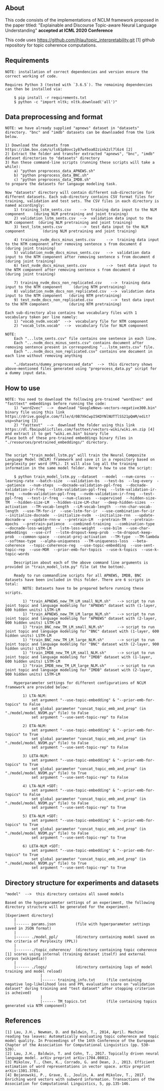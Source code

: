 ## About

This code consists of the implementations of NCLM framework proposed in the paper titled: "Explainable and Discourse Topic-aware Neural Language Understanding" **accepted at ICML 2020 Conference**
	
This code uses https://github.com/jhlau/topic_interpretability.git [1] github repository for topic coherence computations.


## Requirements

	NOTE: installation of correct dependencies and version ensure the correct working of code.

	Requires Python 3 (tested with `3.6.5`). The remaining dependencies can then be installed via:

        $ pip install -r requirements.txt
        $ python -c "import nltk; nltk.download('all')"


## Data preprocessing and format

	NOTE: we have already supplied "apnews" dataset in "datasets" directory. "bnc" and "imdb" datasets can be downloaded from the link below.

	1) Download the datasets from https://ibm.box.com/s/ls61p8ovc1y87w45oa02zink2zl7l6z4 [2]
	2) Extract the folder and transfer extracted "apnews", "bnc", "imdb" dataset directories to "datasets" directory
	3) Run these command-line scripts (running these scripts will take a while):
		a) "python preprocess_data_APNEWS.sh" 
		b) "python preprocess_data_BNC.sh" 
		c) "python preprocess_data_IMDB.sh"
	to prepare the datasets for langauge modeling task.

	Now "datasets" directory will contain different sub-directories for different datasets. Each sub-directory contains CSV format files for training, validation and test sets. The CSV files in each directory is named accordingly: 
		1) training_lstm_sents.csv    -->  training data input to the NLM component    (during NLM pretraining and joint training)
		2) validation_lstm_sents.csv  -->  validation data input to the NLM component  (during NLM pretraining and joint training)
		3) test_lstm_sents.csv        -->  test data input to the NLM component        (during NLM pretraining and joint training)
		
		4) training_nvdm_docs_minus_sents.csv     -->  training data input to the NTM component after removing sentence s from document d     (during joint training)
		5) validation_nvdm_docs_minus_sents.csv   -->  validation data input to the NTM component after removing sentence s from document d   (during joint training)
		6) test_nvdm_docs_minus_sents.csv         -->  test data input to the NTM component after removing sentence s from document d         (during joint training)
		
		7) training_nvdm_docs_non_replicated.csv    -->  training data input to the NTM component     (during NTM pretraining)
		8) validation_nvdm_docs_non_replicated.csv  -->  validation data input to the NTM component   (during NTM pretraining)
		9) test_nvdm_docs_non_replicated.csv        -->  test data input to the NTM component         (during NTM pretraining)

	Each sub-directory also contains two vocabulary files with 1 vocabulary token per line namely: 
		1) "vocab_nvdm.vocab"  -->  vocabulary file for NTM component
		2) "vocab_lstm.vocab"  -->  vocabulary file for NLM component

	NOTE:
		Each "...lstm_sents.csv" file contains one sentence in each line.
		Each "...nvdm_docs_minus_sents.csv" contains document after removing sentence present in corresponding "...lstm_sents.csv" file.
		Each "...nvdm_docs_non_replicated.csv" contains one document in each line without removing anything

		"./datasets/dummy_preprocessed_data"  -->  this directory shows above-mentioned files generated using "preprocess_data.py" script for a dummy input data. 

## How to use
	
	NOTE: You need to download the following pre-trained "word2vec" and "fasttext" embeddings before running the code:
		1) "word2vec"  -->  download "GoogleNews-vectors-negative300.bin" binary file using this link https://drive.google.com/file/d/0B7XkCwpI5KDYNlNUTTlSS21pQmM/edit?usp=sharing [3]
		2) "fasttext"  -->  download the folder using this link https://dl.fbaipublicfiles.com/fasttext/vectors-wiki/wiki.en.zip [4] and extract it to get "wiki.en.bin" binary file
	Place both of these pre-trained embeddings binary files in "./resources/pretrained_embeddings/" directory.
		

	The script "train_model_lstm.py" will train the Neural Composite Language Model (NCLM) framework and save it in a repository based on perplexity per word (PPL). It will also log all the training information in the same model folder. Here's how to use the script:
		
		$ python train_model_lstm.py --dataset  --model  --num-cores  --learning-rate --batch-size  --validation-bs  --test-bs  --log-every  --patience  --num-steps  --docnade-validation-ppl-freq  --docnade-validation-ir-freq  --lstm-validation-ppl-freq  --lstm-validation-ir-freq  --nvdm-validation-ppl-freq  --nvdm-validation-ir-freq  --test-ppl-freq  --test-ir-freq  --num-classes  --supervised  --hidden-size-TM  --hidden-size-LM  --hidden-size-LM-char  --deep-hidden-sizes  --activation  --TM-vocab-length  --LM-vocab-length  --rnn-char-vocab-length  --use-TM-for-ir  --use-lstm-for-ir  --use-combination-for-ir  --initialize-docnade  --initialize-nvdm  --initialize-rnn  --update-docnade-w  --update-rnn-w  --pretrain-LM  --pretrain-TM  --pretrain-epochs  --pretrain-patience  --combined-training  --combination-type  --docnade-loss-weight  --lstm-loss-weight  --use-bilm  --use-char-embeddings  --use-crf  --lstm-dropout-keep-prob  --tm-dropout-keep-prob  --common-space  --concat-proj-activation  --TM-type  --TM-lambda  --softmax-type  --alpha-uniqueness  --TM-uniqueness-loss  --beta-coherence  --topic-coherence-reg  --use-topic-embedding  --use-sent-topic-rep  --use-MOR  --prior-emb-for-topics  --use-k-topics  --use-k-topic-words  
		
		Description about each of the above command line arguments is provided in "train_model_lstm.py" file (at the bottom).
		
		Ready to run commandline scripts for all APNEWS, IMDB, BNC datasets have been included in this folder. There are 6 scripts in total:
			NOTE: Datasets have to be prepared before running these scripts.
		
			1) "train_APNEWS_new_TM_LM_small_NLM.sh"   --> script to run joint topic and language modeling for "APNEWS" dataset with (1-layer, 600 hidden units) LSTM-LM
			1) "train_APNEWS_new_TM_LM_large_NLM.sh"   --> script to run joint topic and language modeling for "APNEWS" dataset with (2-layer, 900 hidden units) LSTM-LM
			1) "train_BNC_new_TM_LM_small_NLM.sh"      --> script to run joint topic and language modeling for "BNC" dataset with (1-layer, 600 hidden units) LSTM-LM
			1) "train_BNC_new_TM_LM_large_NLM.sh"      --> script to run joint topic and language modeling for "BNC" dataset with (2-layer, 900 hidden units) LSTM-LM
			1) "train_IMDB_new_TM_LM_small_NLM.sh"     --> script to run joint topic and language modeling for "IMDB" dataset with (1-layer, 600 hidden units) LSTM-LM
			1) "train_IMDB_new_TM_LM_large_NLM.sh"     --> script to run joint topic and language modeling for "IMDB" dataset with (2-layer, 900 hidden units) LSTM-LM
		
		Hyperparameter settings for different configurations of NCLM framework are provided below:

			1) LTA-NLM:
				set argument "--use-topic-embedding" & "--prior-emb-for-topics" to False
				set global parameter "concat_topic_emb_and_prop" (in "./model/model_NVDM.py" file) to False
				set argument "--use-sent-topic-rep" to False
				
			2) ETA-NLM: 
				set argument "--use-topic-embedding" & "--prior-emb-for-topics" to True
				set global parameter "concat_topic_emb_and_prop" (in "./model/model_NVDM.py" file) to False
				set argument "--use-sent-topic-rep" to False
				
			3) LETA-NLM:
				set argument "--use-topic-embedding" & "--prior-emb-for-topics" to True
				set global parameter "concat_topic_emb_and_prop" (in "./model/model_NVDM.py" file) to True
				set argument "--use-sent-topic-rep" to False
				
			4) LTA-NLM +SDT:
				set argument "--use-topic-embedding" & "--prior-emb-for-topics" to False
				set global parameter "concat_topic_emb_and_prop" (in "./model/model_NVDM.py" file) to False
				set argument "--use-sent-topic-rep" to True
				
			5) ETA-NLM +SDT:
				set argument "--use-topic-embedding" & "--prior-emb-for-topics" to True
				set global parameter "concat_topic_emb_and_prop" (in "./model/model_NVDM.py" file) to False
				set argument "--use-sent-topic-rep" to True
				
			6) LETA-NLM +SDT:
				set argument "--use-topic-embedding" & "--prior-emb-for-topics" to True
				set global parameter "concat_topic_emb_and_prop" (in "./model/model_NVDM.py" file) to True
				set argument "--use-sent-topic-rep" to True


## Directory structure for experiments and datasets
	
	"model"  -->  this directory contains all saved models
	
	Based on the hyperparameter settings of an experiment, the following directory structure will be generated for the experiment.

	[Experiment directory]
		|
		|------ params.json         (file with hyperparameter settings saved in JSON format)
		|
		|------ ./model_ppl/        (directory containing model saved on the criteria of Perplexity (PPL))
		|
		|-------./topic_coherence/  (directory containing topic coherence [1] scores using internal (training dataset itself) and external corpus (wikipedia))
		|
		|------ ./logs/             (directory containing logs of model training and model reload)
					|
					|------ training_info.txt     (file containing negative log-likelihood loss and PPL evaluation score on "validation dataset" during training and "test dataset" after stopping criterion is acheived)
					|
					|------ TM_topics.txt         (file containing topics generated via NTM component)


## References

	[1] Lau, J.H., Newman, D. and Baldwin, T., 2014, April. Machine reading tea leaves: Automatically evaluating topic coherence and topic model quality. In Proceedings of the 14th Conference of the European Chapter of the Association for Computational Linguistics (pp. 530-539).
	[2] Lau, J.H., Baldwin, T. and Cohn, T., 2017. Topically driven neural language model. arXiv preprint arXiv:1704.08012.
	[3] Mikolov, T., Chen, K., Corrado, G. and Dean, J., 2013. Efficient estimation of word representations in vector space. arXiv preprint arXiv:1301.3781.
	[4] Bojanowski, P., Grave, E., Joulin, A. and Mikolov, T., 2017. Enriching word vectors with subword information. Transactions of the Association for Computational Linguistics, 5, pp.135-146.
